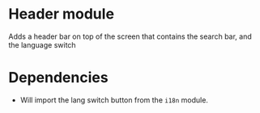 # Header module

Adds a header bar on top of the screen that contains the search bar, and the language switch

# Dependencies

- Will import the lang switch button from the `i18n` module.
